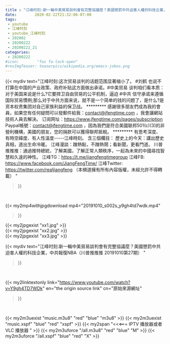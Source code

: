 ```yaml
---
title : "江峰时刻:新一輪中美貿易談判會有完整協議麼？美國懲罰中共迫害人權的科技企業，中共報復NBA（川普推推推 20191010第27期） "
date:        2020-02-22T21:32:06-07:00
tags:
 - youtube
 - 江峰时刻
 - youtube_江峰时刻
 - 202002
 - 20200222
 - 20200222_21
categories:
 - 20200222
#icon:        "fas fa-lock-open"
#resImgTeaser: teaserpics/wikipedia.org/emacs-jokes.png
---
```


{{< mydiv text="江峰时刻:这次贸易谈判的话题范围显著缩小了。 #刘鹤 也说不打算在中国的产业政策、政府补贴这方面做出承诺。#中美贸易 谈判咱们看本质：对于美国来说是什么?它要捍卫自由贸易的公平机制，逼迫 #中共 信守承诺来遵循国际贸易慣例;那么对于中共方面来说，就不是一个简单的钱的问题了，是什么?是资本权贵集团对自己家族利益的保卫战。     ********* 感謝很多朋友們成為我的會員，如果您有任何疑問可以發郵件給我：contact@jfengtime.com ，我會讓網站技術人員去解決。 订阅网址：https://www.jfengtime.com/pages/subscription Paypal帳號：contact@jfengtime.com ，因為我們是符合美國联邦501(c)(3)的非營利機構，美國的朋友，您的捐款可以獲得聯邦抵稅。     ********* 有思考深度、有時空緯度、有人性溫度-----江峰時刻。 含三個欄目： 歷史上的今天：講出歷史真相，道出生命冷暖。 江峰漫談：蹭熱點，不蹭熱鬧；看新聞，更看門道。 川普推推推：通過推特總統，了解美國，了解正常人類秩序，一起為未來的中國尋找智慧和久違的神性。  江峰TG：https://t.me/jiangfengtimegroup 江峰FB: https://www.facebook.com/JiangFengTime/ 江峰Twitter: https://twitter.com/realjiangfeng （本頻道擁有所有內容版權，未經允許不得轉載） "
>}}
<br>


{{< my2mp4withjpgdownload mp4="20191010_s002s_y9gh4td7wdk.mp4"
>}}

{{< my2jpgexist "xx1.jpg" >}}<br>
{{< my2jpgexist "xx2.jpg" >}}<br>
{{< my2jpgexist "xx3.jpg" >}}<br>



{{< mydiv text="江峰时刻:新一輪中美貿易談判會有完整協議麼？美國懲罰中共迫害人權的科技企業，中共報復NBA（川普推推推 20191010第27期） "
>}}
<br>

{{< my2linktextonly link="https://www.youtube.com/watch?v=Y9gh4TD7WDk"
en="the origin source link" cn="原始來源網址"
>}}


<br>

{{< my2m3uexist "music.m3u8" "red"  "blue" "m3u8" >}} {{< my2m3uexist "music.xspf" "blue" "red"  "xspf" >}} {{< my2span "<<<=== IPTV 播放器或者 VLC 播放器 " >}} {{< my2m3uforce "/all.m3u8" "red"  "blue" "M" >}} {{< my2m3uforce "/all.xspf" "blue" "red"  "X" >}} 
